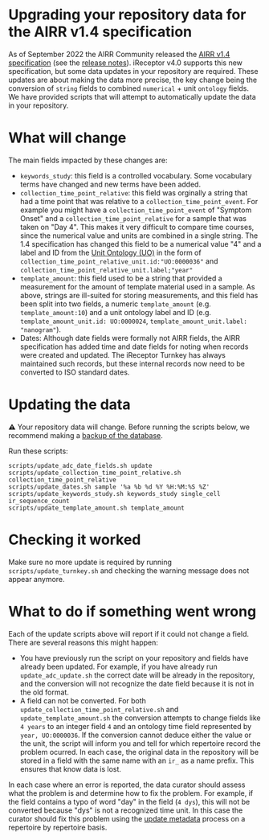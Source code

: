 # Upgrading your repository data for the AIRR v1.4 specification

As of September 2022 the AIRR Community released the [AIRR v1.4 specification](https://www.antibodysociety.org/airr-community/airr-community-standards-v1-4-now-available/) (see the [release notes](https://docs.airr-community.org/en/stable/news.html)). iReceptor v4.0 supports this new specification, but some data updates in your repository are required. These updates are about making the data more precise, the key change being the conversion of `string` fields to combined `numerical` + unit `ontology` fields. We have provided scripts that will attempt to automatically update the data in your repository.

# What will change

The main fields impacted by these changes are:
- `keywords_study`: this field is a controlled vocabulary. Some vocabulary terms have changed and new terms have been added.
- `collection_time_point_relative`: this field was orginally a string that had a time point that was relative to a `collection_time_point_event`. For example you might have a `collection_time_point_event` of "Symptom Onset" and a `collection_time_point_relative` for a sample that was taken on "Day 4". This makes it very difficult to compare time courses, since the numerical value and units are combined in a single string. The 1.4 specification has changed this field to be a numerical value "4" and a label and ID from the [Unit Ontology (UO)](https://www.ebi.ac.uk/ols/search?q=year&ontology=uo) in the form of `collection_time_point_relative_unit.id:"UO:0000036"` and `collection_time_point_relative_unit.label;"year"`
- `template_amount`: this field used to be a string that provided a measurement for the amount of template material used in a sample. As above, strings are ill-suited for storing measurements, and this field has  been split into two fields, a numeric `template_amount` (e.g. `template_amount:10`) and a unit ontology label and ID (e.g. `template_amount_unit.id: UO:0000024`, `template_amount_unit.label: "nanogram"`).
- Dates: Although date fields were formally not AIRR fields, the AIRR specification has added time and date fields for noting when records were created and updated. The iReceptor Turnkey has always maintained such records, but these internal records now need to be converted to ISO standard dates. 

# Updating the data

:warning: Your repository data will change. Before running the scripts below, we recommend making 
a [backup of the database](database_backup.md).

Run these scripts:

```
scripts/update_adc_date_fields.sh update
scripts/update_collection_time_point_relative.sh collection_time_point_relative
scripts/update_dates.sh sample '%a %b %d %Y %H:%M:%S %Z'
scripts/update_keywords_study.sh keywords_study single_cell ir_sequence_count
scripts/update_template_amount.sh template_amount
```

# Checking it worked

Make sure no more update is required by running `scripts/update_turnkey.sh` and checking the warning message does not appear anymore.

# What to do if something went wrong

Each of the update scripts above will report if it could not change a field. There are several reasons this might happen:

- You have previously run the script on your repository and fields have already been updated. For example, if you have already run `update_adc_update.sh` the correct date will be already in the repository, and the conversion will not recognize the date field because it is not in the old format.
- A field can not be converted. For both `update_collection_time_point_relative.sh` and `update_template_amount.sh` the conversion attempts to change fields like `4 years` to an integer field `4` and an ontology time field represented by `year, UO:0000036`. If the conversion cannot deduce either the value or the unit, the script will inform you and tell for which repertoire record the problem ocurred. In each case, the original data in the repository will be stored in a field with the same name with an `ir_` as a name prefix. This ensures that know data is lost.

In each case where an error is reported, the data curator should assess what the problem is and determine how to fix the problem. For example, if the field contains a typo of word "day" in the field (`4 dys`), this will not be converted because "dys" is not a recognized time unit. In this case the curator should fix this problem using the [update metadata](../README.md#updating-repertoire-metadata) process on a repertoire by repertoire basis. 

